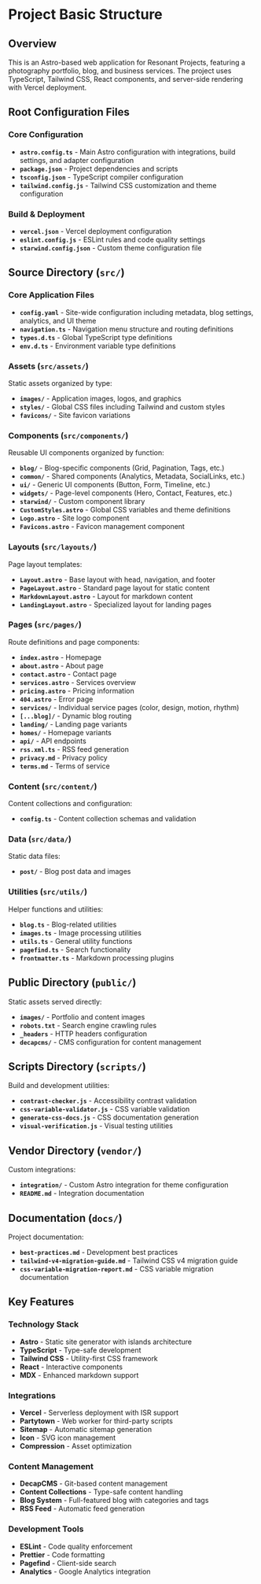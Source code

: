 # Project Basic Structure

## Overview

This is an Astro-based web application for Resonant Projects, featuring a
photography portfolio, blog, and business services. The project uses TypeScript,
Tailwind CSS, React components, and server-side rendering with Vercel
deployment.

## Root Configuration Files

### Core Configuration

- **`astro.config.ts`** - Main Astro configuration with integrations, build
  settings, and adapter configuration
- **`package.json`** - Project dependencies and scripts
- **`tsconfig.json`** - TypeScript compiler configuration
- **`tailwind.config.js`** - Tailwind CSS customization and theme configuration

### Build & Deployment

- **`vercel.json`** - Vercel deployment configuration
- **`eslint.config.js`** - ESLint rules and code quality settings
- **`starwind.config.json`** - Custom theme configuration file

## Source Directory (`src/`)

### Core Application Files

- **`config.yaml`** - Site-wide configuration including metadata, blog settings,
  analytics, and UI theme
- **`navigation.ts`** - Navigation menu structure and routing definitions
- **`types.d.ts`** - Global TypeScript type definitions
- **`env.d.ts`** - Environment variable type definitions

### Assets (`src/assets/`)

Static assets organized by type:

- **`images/`** - Application images, logos, and graphics
- **`styles/`** - Global CSS files including Tailwind and custom styles
- **`favicons/`** - Site favicon variations

### Components (`src/components/`)

Reusable UI components organized by function:

- **`blog/`** - Blog-specific components (Grid, Pagination, Tags, etc.)
- **`common/`** - Shared components (Analytics, Metadata, SocialLinks, etc.)
- **`ui/`** - Generic UI components (Button, Form, Timeline, etc.)
- **`widgets/`** - Page-level components (Hero, Contact, Features, etc.)
- **`starwind/`** - Custom component library
- **`CustomStyles.astro`** - Global CSS variables and theme definitions
- **`Logo.astro`** - Site logo component
- **`Favicons.astro`** - Favicon management component

### Layouts (`src/layouts/`)

Page layout templates:

- **`Layout.astro`** - Base layout with head, navigation, and footer
- **`PageLayout.astro`** - Standard page layout for static content
- **`MarkdownLayout.astro`** - Layout for markdown content
- **`LandingLayout.astro`** - Specialized layout for landing pages

### Pages (`src/pages/`)

Route definitions and page components:

- **`index.astro`** - Homepage
- **`about.astro`** - About page
- **`contact.astro`** - Contact page
- **`services.astro`** - Services overview
- **`pricing.astro`** - Pricing information
- **`404.astro`** - Error page
- **`services/`** - Individual service pages (color, design, motion, rhythm)
- **`[...blog]/`** - Dynamic blog routing
- **`landing/`** - Landing page variants
- **`homes/`** - Homepage variants
- **`api/`** - API endpoints
- **`rss.xml.ts`** - RSS feed generation
- **`privacy.md`** - Privacy policy
- **`terms.md`** - Terms of service

### Content (`src/content/`)

Content collections and configuration:

- **`config.ts`** - Content collection schemas and validation

### Data (`src/data/`)

Static data files:

- **`post/`** - Blog post data and images

### Utilities (`src/utils/`)

Helper functions and utilities:

- **`blog.ts`** - Blog-related utilities
- **`images.ts`** - Image processing utilities
- **`utils.ts`** - General utility functions
- **`pagefind.ts`** - Search functionality
- **`frontmatter.ts`** - Markdown processing plugins

## Public Directory (`public/`)

Static assets served directly:

- **`images/`** - Portfolio and content images
- **`robots.txt`** - Search engine crawling rules
- **`_headers`** - HTTP headers configuration
- **`decapcms/`** - CMS configuration for content management

## Scripts Directory (`scripts/`)

Build and development utilities:

- **`contrast-checker.js`** - Accessibility contrast validation
- **`css-variable-validator.js`** - CSS variable validation
- **`generate-css-docs.js`** - CSS documentation generation
- **`visual-verification.js`** - Visual testing utilities

## Vendor Directory (`vendor/`)

Custom integrations:

- **`integration/`** - Custom Astro integration for theme configuration
- **`README.md`** - Integration documentation

## Documentation (`docs/`)

Project documentation:

- **`best-practices.md`** - Development best practices
- **`tailwind-v4-migration-guide.md`** - Tailwind CSS v4 migration guide
- **`css-variable-migration-report.md`** - CSS variable migration documentation

## Key Features

### Technology Stack

- **Astro** - Static site generator with islands architecture
- **TypeScript** - Type-safe development
- **Tailwind CSS** - Utility-first CSS framework
- **React** - Interactive components
- **MDX** - Enhanced markdown support

### Integrations

- **Vercel** - Serverless deployment with ISR support
- **Partytown** - Web worker for third-party scripts
- **Sitemap** - Automatic sitemap generation
- **Icon** - SVG icon management
- **Compression** - Asset optimization

### Content Management

- **DecapCMS** - Git-based content management
- **Content Collections** - Type-safe content handling
- **Blog System** - Full-featured blog with categories and tags
- **RSS Feed** - Automatic feed generation

### Development Tools

- **ESLint** - Code quality enforcement
- **Prettier** - Code formatting
- **Pagefind** - Client-side search
- **Analytics** - Google Analytics integration
